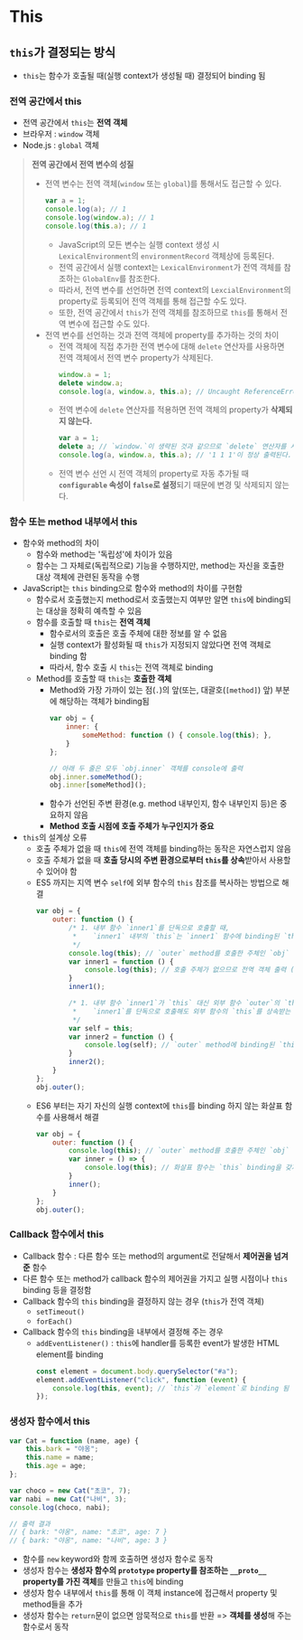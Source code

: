 # This

## `this`가 결정되는 방식

- `this`는 함수가 호출될 때(실행 context가 생성될 때) 결정되어 binding 됨

### 전역 공간에서 this

- 전역 공간에서 `this`는 **전역 객체**
- 브라우저 : `window` 객체
- Node.js : `global` 객체

> **전역 공간에서 전역 변수의 성질**
> 
> - 전역 변수는 전역 객체(`window` 또는 `global`)를 통해서도 접근할 수 있다.
>     ```javascript
>     var a = 1;
>     console.log(a); // 1
>     console.log(window.a); // 1
>     console.log(this.a); // 1
>     ```
>     - JavaScript의 모든 변수는 실행 context 생성 시 `LexicalEnvironment`의 `environmentRecord` 객체상에 등록된다.
>     - 전역 공간에서 실행 context는 `LexicalEnvironment`가 전역 객체를 참조하는 `GlobalEnv`를 참조한다.
>     - 따라서, 전역 변수를 선언하면 전역 context의 `LexcialEnvironment`의 property로 등록되어 전역 객체를 통해 접근할 수도 있다.
>     - 또한, 전역 공간에서 `this`가 전역 객체를 참조하므로 `this`를 통해서 전역 변수에 접근할 수도 있다.
> - 전역 변수를 선언하는 것과 전역 객체에 property를 추가하는 것의 차이
>     - 전역 객체에 직접 추가한 전역 변수에 대해 `delete` 연산자를 사용하면 전역 객체에서 전역 변수 property가 삭제된다.
>         ```javascript
>         window.a = 1;
>         delete window.a;
>         console.log(a, window.a, this.a); // Uncaught ReferenceError: a is not defined
>         ```
>     - 전역 변수에 `delete` 연산자를 적용하면 전역 객체의 property가 **삭제되지 않는다.**
>         ```javascript
>         var a = 1;
>         delete a; // `window.`이 생략된 것과 같으므로 `delete` 연산자를 사용할 수 있다.
>         console.log(a, window.a, this.a); // '1 1 1'이 정상 출력된다. (property가 삭제되지 않았다.)
>         ```
>     - 전역 변수 선언 시 전역 객체의 property로 자동 추가될 때 **`configurable` 속성이 `false`로 설정**되기 때문에 변경 및 삭제되지 않는다.

### 함수 또는 method 내부에서 this

- 함수와 method의 차이
    - 함수와 method는 '독립성'에 차이가 있음
    - 함수는 그 자체로(독립적으로) 기능을 수행하지만, method는 자신을 호출한 대상 객체에 관련된 동작을 수행
- JavaScript는 `this` binding으로 함수와 method의 차이를 구현함
    - 함수로서 호출했는지 method로서 호출했는지 여부만 알면 `this`에 binding되는 대상을 정확히 예측할 수 있음
    - 함수를 호출할 때 `this`는 **전역 객체**
        - 함수로서의 호출은 호출 주체에 대한 정보를 알 수 없음
        - 실행 context가 활성화될 때 `this`가 지정되지 않았다면 전역 객체로 binding 함
        - 따라서, 함수 호출 시 `this`는 전역 객체로 binding
    - Method를 호출할 때 `this`는 **호출한 객체**
        - Method와 가장 가까이 있는 점(`.`)의 앞(또는, 대괄호(`[method]`) 앞) 부분에 해당하는 객체가 binding됨
            ```javascript
            var obj = {
                inner: {
                    someMethod: function () { console.log(this); },
                }
            };

            // 아래 두 줄은 모두 `obj.inner` 객체를 console에 출력
            obj.inner.someMethod();  
            obj.inner[someMethod]();
            ```
        - 함수가 선언된 주변 환경(e.g. method 내부인지, 함수 내부인지 등)은 중요하지 않음
        - **Method 호출 시점에 호출 주체가 누구인지가 중요**
- `this`의 설계상 오류
    - 호출 주체가 없을 때 `this`에 전역 객체를 binding하는 동작은 자연스럽지 않음
    - 호출 주체가 없을 때 **호출 당시의 주변 환경으로부터 `this`를 상속**받아서 사용할 수 있어야 함
    - ES5 까지는 지역 변수 `self`에 외부 함수의 `this` 참조를 복사하는 방법으로 해결
        ```javascript
        var obj = {
            outer: function () {
                /* 1. 내부 함수 `inner1`를 단독으로 호출할 때,
                 *    `inner1` 내부의 `this`는 `inner1` 함수에 binding된 `this`를 참조하므로 전역 객체 출력
                 */
                console.log(this); // `outer` method를 호출한 주체인 `obj` 객체 출력
                var inner1 = function () {
                    console.log(this); // 호출 주체가 없으므로 전역 객체 출력 (e.g. window, global 등)
                }
                inner1();

                /* 1. 내부 함수 `inner1`가 `this` 대신 외부 함수 `outer`의 `this`를 `self` 변수를 통해 참조하므로
                 *    `inner1`를 단독으로 호출해도 외부 함수의 `this`를 상속받는 것 처럼 동작한다.
                 */
                var self = this;
                var inner2 = function () {
                    console.log(self); // `outer` method에 binding된 `this`를 참조하므로 `obj` 객체 출력
                }
                inner2();
            }
        };
        obj.outer();
        ```
    - ES6 부터는 자기 자신의 실행 context에 `this`를 binding 하지 않는 화살표 함수를 사용해서 해결
        ```javascript
        var obj = {
            outer: function () {
                console.log(this); // `outer` method를 호출한 주체인 `obj` 객체 출력
                var inner = () => {
                    console.log(this); // 화살표 함수는 `this` binding을 갖지 않으므로 `outer`의 `this`를 참조
                }
                inner();
            }
        };
        obj.outer();
        ```

### Callback 함수에서 this

- Callback 함수 : 다른 함수 또는 method의 argument로 전달해서 **제어권을 넘겨준** 함수
- 다른 함수 또는 method가 callback 함수의 제어권을 가지고 실행 시점이나 `this` binding 등을 결정함
- Callback 함수의 `this` binding을 결정하지 않는 경우 (`this`가 전역 객체)
    - `setTimeout()`
    - `forEach()`
- Callback 함수의 `this` binding을 내부에서 결정해 주는 경우
    - `addEventListener()` : `this`에 handler를 등록한 event가 발생한 HTML element를 binding
        ```javascript
        const element = document.body.querySelector("#a");
        element.addEventListener("click", function (event) {
            console.log(this, event); // `this`가 `element`로 binding 됨
        });
        ```

### 생성자 함수에서 this

```javascript
var Cat = function (name, age) {
    this.bark = "야옹";
    this.name = name;
    this.age = age;
};

var choco = new Cat("초코", 7);
var nabi = new Cat("나비", 3);
console.log(choco, nabi);

// 출력 결과
// { bark: "야옹", name: "초코", age: 7 }
// { bark: "야옹", name: "나비", age: 3 }
```

- 함수를 `new` keyword와 함께 호출하면 생성자 함수로 동작
- 생성자 함수는 **생성자 함수의 `prototype` property를 참조하는 `__proto__` property를 가진 객체**를 만들고 `this`에 binding
- 생성자 함수 내부에서 `this`를 통해 이 객체 instance에 접근해서 property 및 method들을 추가
- 생성자 함수는 `return`문이 없으면 암묵적으로 `this`를 반환 => **객체를 생성**해 주는 함수로서 동작